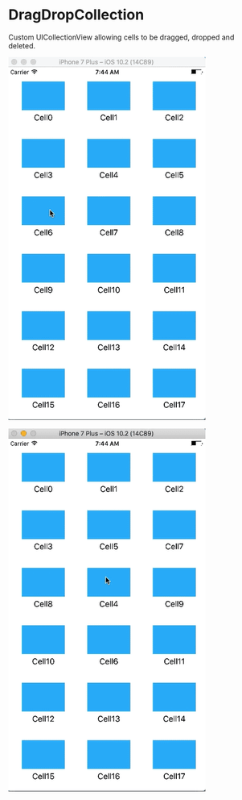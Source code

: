 # DragDropCollection
Custom UICollectionView allowing cells to be dragged, dropped and deleted. 

![demo](./Screenshots/DragGif.gif)

![demo](./Screenshots/DragDelete.gif)
